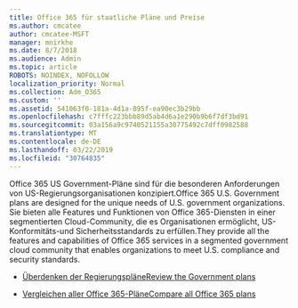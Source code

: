```yaml
---
title: Office 365 für staatliche Pläne und Preise
ms.author: cmcatee
author: cmcatee-MSFT
manager: mnirkhe
ms.date: 8/7/2018
ms.audience: Admin
ms.topic: article
ROBOTS: NOINDEX, NOFOLLOW
localization_priority: Normal
ms.collection: Adm_O365
ms.custom: ''
ms.assetid: 541063f0-181a-4d1a-895f-ea90ec3b29bb
ms.openlocfilehash: c7fffc223bbb89d5ab4d6a1e290b9b6f7df3bd91
ms.sourcegitcommit: 03a156a9c9740521155a30775492c7dff0982588
ms.translationtype: MT
ms.contentlocale: de-DE
ms.lasthandoff: 03/22/2019
ms.locfileid: "30764835"
---
```

<span data-ttu-id="60023-102">Office 365 US Government-Pläne sind für die besonderen Anforderungen von US-Regierungsorganisationen konzipiert.</span><span class="sxs-lookup"><span data-stu-id="60023-102">Office 365 U.S. Government plans are designed for the unique needs of U.S. government organizations.</span></span> <span data-ttu-id="60023-103">Sie bieten alle Features und Funktionen von Office 365-Diensten in einer segmentierten Cloud-Community, die es Organisationen ermöglicht, US-Konformitäts-und Sicherheitsstandards zu erfüllen.</span><span class="sxs-lookup"><span data-stu-id="60023-103">They provide all the features and capabilities of Office 365 services in a segmented government cloud community that enables organizations to meet U.S. compliance and security standards.</span></span>
  
- [<span data-ttu-id="60023-104">Überdenken der Regierungspläne</span><span class="sxs-lookup"><span data-stu-id="60023-104">Review the Government plans</span></span>](https://products.office.com/government/compare-office-365-government-plans)
    
- [<span data-ttu-id="60023-105">Vergleichen aller Office 365-Pläne</span><span class="sxs-lookup"><span data-stu-id="60023-105">Compare all Office 365 plans</span></span>](https://products.office.com/business/compare-more-office-365-for-business-plans)
    

